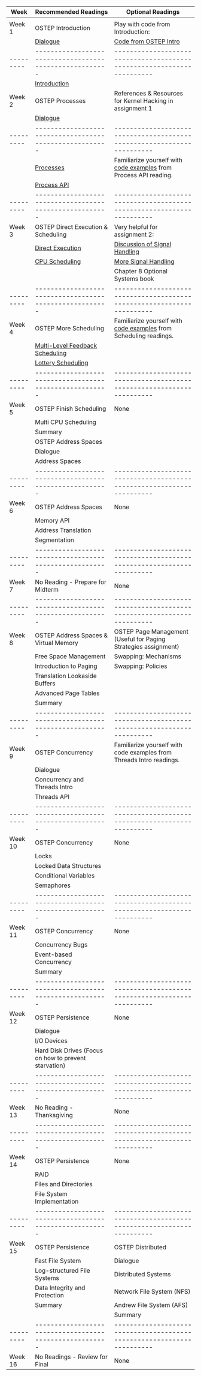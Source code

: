 | Week    | Recommended Readings                                  | Optional Readings                                                    |
|---------|-------------------------------------------------------|----------------------------------------------------------------------|
|         |                                                       |                                                                      |
| Week 1  | OSTEP Introduction                                    | Play with code from Introduction:                                    |
|         | [Dialogue](http://pages.cs.wisc.edu/~remzi/OSTEP/dialogue-threeeasy.pdf)                                              | [Code from OSTEP Intro](http://pages.cs.wisc.edu/~remzi/OSTEP/Code/code.intro.tgz)                                                |
|---------|-------------------------------------------------------|----------------------------------------------------------------------|
|         | [Introduction](http://pages.cs.wisc.edu/~remzi/OSTEP/intro.pdf)                                         |                                                                      |
| Week 2  | OSTEP Processes                                       | References & Resources for Kernel Hacking in assignment 1            |
|         | [Dialogue](http://pages.cs.wisc.edu/~remzi/OSTEP/dialogue-virtualization.pdf)                                              |                                                                      |
|---------|-------------------------------------------------------|----------------------------------------------------------------------|
|         | [Processes](http://pages.cs.wisc.edu/~remzi/OSTEP/cpu-intro.pdf)                                             | Familiarize yourself with [code examples](http://pages.cs.wisc.edu/~remzi/OSTEP/Code/code.cpu-api.tgz) from Process API reading.    |
|         | [Process API](http://pages.cs.wisc.edu/~remzi/OSTEP/cpu-api.pdf)                                           |                                                                      |
|---------|-------------------------------------------------------|----------------------------------------------------------------------|
| Week 3  | OSTEP Direct Execution & Scheduling                   | Very helpful for assignment 2:                                       |
|         | [Direct Execution](http://pages.cs.wisc.edu/~remzi/OSTEP/cpu-mechanisms.pdf)                                      | [Discussion of Signal Handling](http://www.gnu.org/software/libc/manual/html_node/Signal-Handling.html)                                        |
|         | [CPU Scheduling](http://pages.cs.wisc.edu/~remzi/OSTEP/cpu-sched.pdf)                                        | [More Signal Handling](http://www.alexonlinux.com/signal-handling-in-linux)                                                 |
|         |                                                       | Chapter 8 Optional Systems book                                      |
|---------|-------------------------------------------------------|----------------------------------------------------------------------|
| Week 4  | OSTEP More Scheduling                                 | Familiarize yourself with [code examples](http://pages.cs.wisc.edu/~remzi/OSTEP/Code/code.cpu-sched-lottery.tgz) from Scheduling readings.    |
|         | [Multi-Level Feedback Scheduling](http://pages.cs.wisc.edu/~remzi/OSTEP/cpu-sched-mlfq.pdf)                       |                                                                      |
|         | [Lottery Scheduling](http://pages.cs.wisc.edu/~remzi/OSTEP/cpu-sched-lottery.pdf)                                    |                                                                      |
|---------|-------------------------------------------------------|----------------------------------------------------------------------|
| Week 5  | OSTEP Finish Scheduling                               | None                                                                 |
|         | Multi CPU Scheduling                                  |                                                                      |
|         | Summary                                               |                                                                      |
|         | OSTEP Address Spaces                                  |                                                                      |
|         | Dialogue                                              |                                                                      |
|         | Address Spaces                                        |                                                                      |
|---------|-------------------------------------------------------|----------------------------------------------------------------------|
| Week 6  | OSTEP Address Spaces                                  | None                                                                 |
|         | Memory API                                            |                                                                      |
|         | Address Translation                                   |                                                                      |
|         | Segmentation                                          |                                                                      |
|---------|-------------------------------------------------------|----------------------------------------------------------------------|
| Week 7  | No Reading - Prepare for Midterm                      | None                                                                 |
|---------|-------------------------------------------------------|----------------------------------------------------------------------|
| Week 8  | OSTEP Address Spaces & Virtual Memory                 | OSTEP Page Management (Useful for Paging Strategies assignment)      |
|         | Free Space Management                                 | Swapping: Mechanisms                                                 |
|         | Introduction to Paging                                | Swapping: Policies                                                   |
|         | Translation Lookaside Buffers                         |                                                                      |
|         | Advanced Page Tables                                  |                                                                      |
|         | Summary                                               |                                                                      |
|---------|-------------------------------------------------------|----------------------------------------------------------------------|
| Week 9  | OSTEP Concurrency                                     | Familiarize yourself with code examples from Threads Intro readings. |
|         | Dialogue                                              |                                                                      |
|         | Concurrency and Threads Intro                         |                                                                      |
|         | Threads API                                           |                                                                      |
|---------|-------------------------------------------------------|----------------------------------------------------------------------|
| Week 10 | OSTEP Concurrency                                     | None                                                                 |
|         | Locks                                                 |                                                                      |
|         | Locked Data Structures                                |                                                                      |
|         | Conditional Variables                                 |                                                                      |
|         | Semaphores                                            |                                                                      |
|---------|-------------------------------------------------------|----------------------------------------------------------------------|
| Week 11 | OSTEP Concurrency                                     | None                                                                 |
|         | Concurrency Bugs                                      |                                                                      |
|         | Event-based Concurrency                               |                                                                      |
|         | Summary                                               |                                                                      |
|---------|-------------------------------------------------------|----------------------------------------------------------------------|
| Week 12 | OSTEP Persistence                                     | None                                                                 |
|         | Dialogue                                              |                                                                      |
|         | I/O Devices                                           |                                                                      |
|         | Hard Disk Drives (Focus on how to prevent starvation) |                                                                      |
|---------|-------------------------------------------------------|----------------------------------------------------------------------|
| Week 13 | No Reading - Thanksgiving                             | None                                                                 |
|---------|-------------------------------------------------------|----------------------------------------------------------------------|
| Week 14 | OSTEP Persistence                                     | None                                                                 |
|         | RAID                                                  |                                                                      |
|         | Files and Directories                                 |                                                                      |
|         | File System Implementation                            |                                                                      |
|---------|-------------------------------------------------------|----------------------------------------------------------------------|
| Week 15 | OSTEP Persistence                                     | OSTEP Distributed                                                    |
|         | Fast File System                                      | Dialogue                                                             |
|         | Log-structured File Systems                           | Distributed Systems                                                  |
|         | Data Integrity and Protection                         | Network File System (NFS)                                            |
|         | Summary                                               | Andrew File System (AFS)                                             |
|         |                                                       | Summary                                                              |
|---------|-------------------------------------------------------|----------------------------------------------------------------------|
| Week 16 | No Readings - Review for Final                        | None                                                                 |
